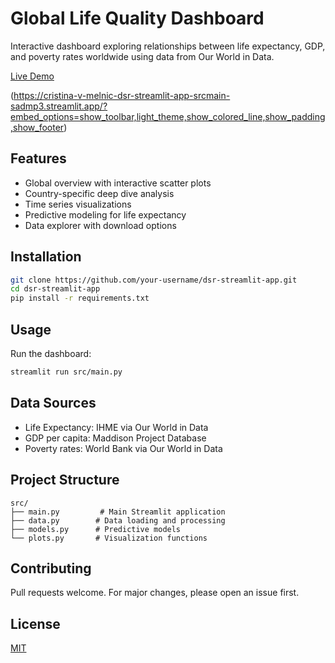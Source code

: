 # Global Life Quality Dashboard

Interactive dashboard exploring relationships between life expectancy, GDP, and poverty rates worldwide using data from Our World in Data.

[Live Demo](https://cristina-v-melnic-dsr-streamlit-app-srcmain-sadmp3.streamlit.app/)

(https://cristina-v-melnic-dsr-streamlit-app-srcmain-sadmp3.streamlit.app/?embed_options=show_toolbar,light_theme,show_colored_line,show_padding,show_footer)

## Features

- Global overview with interactive scatter plots
- Country-specific deep dive analysis
- Time series visualizations
- Predictive modeling for life expectancy
- Data explorer with download options

## Installation

```bash
git clone https://github.com/your-username/dsr-streamlit-app.git
cd dsr-streamlit-app
pip install -r requirements.txt
```

## Usage

Run the dashboard:
```bash
streamlit run src/main.py
```

## Data Sources
- Life Expectancy: IHME via Our World in Data
- GDP per capita: Maddison Project Database
- Poverty rates: World Bank via Our World in Data

## Project Structure
```
src/
├── main.py         # Main Streamlit application
├── data.py        # Data loading and processing
├── models.py      # Predictive models
└── plots.py       # Visualization functions
```

## Contributing
Pull requests welcome. For major changes, please open an issue first.

## License
[MIT](https://choosealicense.com/licenses/mit/)
